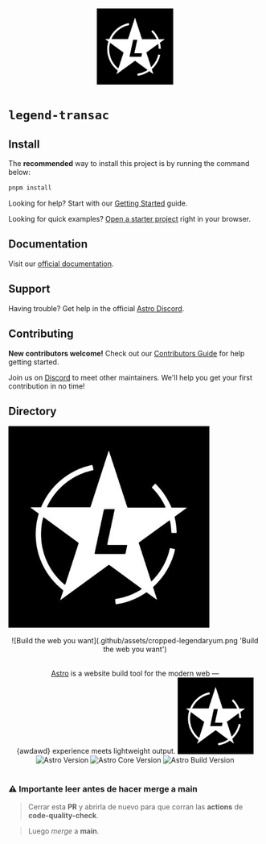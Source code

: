 <div style="text-align: center;">
  <br/>
  <br/>
<img src=".github/assets/legend.jpg" alt="Astro Dev Version" style="width: 30%;"/>
</div>

# `legend-transac`
## Install

The **recommended** way to install this project is by running the command below:

```bash
pnpm install
```

Looking for help? Start with our [Getting Started](https://docs.astro.build/en/getting-started/) guide.

Looking for quick examples? [Open a starter project](https://astro.new/) right in your browser.

## Documentation

Visit our [official documentation](https://docs.astro.build/).

## Support

Having trouble? Get help in the official [Astro Discord](https://astro.build/chat).

## Contributing

**New contributors welcome!** Check out our [Contributors Guide](CONTRIBUTING.md) for help getting started.

Join us on [Discord](https://astro.build/chat) to meet other maintainers. We'll help you get your first contribution in no time!

## Directory

![Build the web you want](.github/assets/legend.jpg 'Build the web you want')
<div style="text-align: center;">
  ![Build the web you want](.github/assets/cropped-legendaryum.png 'Build the web you want')
</div>
<p align="center">
  <br/>
  <a href="https://astro.build">Astro</a> is a website build tool for the modern web &mdash;
  <br/>
  {awdawd} experience meets lightweight output.

<img src=".github/assets/legend.jpg" alt="Astro Dev Version" style="width: 30%;"/>

<img src="https://img.shields.io/badge/astro-0.18.0-blueviolet?style=flat-square&labelColor=000000" alt="Astro Version"/>
<img src="https://img.shields.io/badge/astro%2Fcore-0.18.0-blueviolet?style=flat-square&labelColor=000000" alt="Astro Core Version"/>
<img src="https://img.shields.io/badge/astro%2Fbuild-0.18.0-blueviolet?style=flat-square&labelColor=000000" alt="Astro Build Version"/>
  <br/><br/>
</p>


### ⚠ Importante leer antes de hacer merge a main
>Cerrar esta **PR** y abrirla de nuevo para que corran las **actions** 
de **code-quality-check**. 

>Luego _merge_ a **main**.
